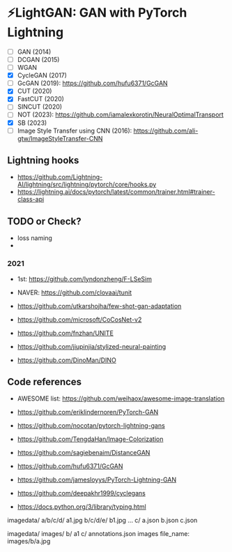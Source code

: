 # ⚡LightGAN: GAN with PyTorch Lightning

- [ ] GAN (2014)
- [ ] DCGAN (2015)
- [ ] WGAN
- [X] CycleGAN (2017) 
- [ ] GcGAN (2019): https://github.com/hufu6371/GcGAN
- [X] CUT (2020)
- [X] FastCUT (2020)
- [ ] SINCUT (2020)
- [ ] NOT (2023): https://github.com/iamalexkorotin/NeuralOptimalTransport
- [X] SB (2023)
- [ ] Image Style Transfer using CNN (2016): https://github.com/ali-gtw/ImageStyleTransfer-CNN

## Lightning hooks

* https://github.com/Lightning-AI/lightning/src/lightning/pytorch/core/hooks.py
* https://lightning.ai/docs/pytorch/latest/common/trainer.html#trainer-class-api


## TODO or Check?

* loss naming
* 

### 2021
* 1st: https://github.com/lyndonzheng/F-LSeSim 
* NAVER: https://github.com/clovaai/tunit

* https://github.com/utkarshojha/few-shot-gan-adaptation
* https://github.com/microsoft/CoCosNet-v2
* https://github.com/fnzhan/UNITE
* https://github.com/jiupinjia/stylized-neural-painting
* https://github.com/DinoMan/DINO

## Code references
* AWESOME list: https://github.com/weihaox/awesome-image-translation
* https://github.com/eriklindernoren/PyTorch-GAN
* https://github.com/nocotan/pytorch-lightning-gans
* https://github.com/TengdaHan/Image-Colorization
* https://github.com/sagiebenaim/DistanceGAN
* https://github.com/hufu6371/GcGAN
* https://github.com/jamesloyys/PyTorch-Lightning-GAN
* https://github.com/deepakhr1999/cyclegans


* https://docs.python.org/3/library/typing.html

imagedata/
    a/b/c/d/
        a1.jpg
    b/c/d/e/
        b1.jpg
        ...
    c/
    a.json
    b.json
    c.json

imagedata/
    images/
        b/
          a1
        c/
    annotations.json
    images
     file_name: images/b/a.jpg